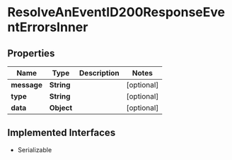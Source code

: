 

# ResolveAnEventID200ResponseEventErrorsInner


## Properties

| Name | Type | Description | Notes |
|------------ | ------------- | ------------- | -------------|
|**message** | **String** |  |  [optional] |
|**type** | **String** |  |  [optional] |
|**data** | **Object** |  |  [optional] |


## Implemented Interfaces

* Serializable


